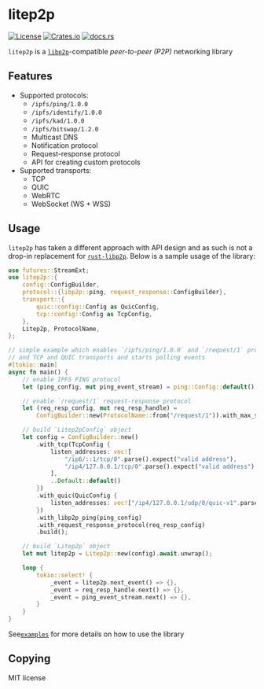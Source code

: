 # litep2p

[![License](https://img.shields.io/badge/License-MIT-blue.svg)](LICENSE) [![Crates.io](https://img.shields.io/crates/v/litep2p.svg)](https://crates.io/crates/litep2p) [![docs.rs](https://img.shields.io/docsrs/litep2p.svg)](https://docs.rs/litep2p/latest/litep2p/)

`litep2p` is a [`libp2p`](https://libp2p.io/)-compatible *peer-to-peer (P2P)* networking library

## Features

* Supported protocols:
  * `/ipfs/ping/1.0.0`
  * `/ipfs/identify/1.0.0`
  * `/ipfs/kad/1.0.0`
  * `/ipfs/bitswap/1.2.0`
  * Multicast DNS
  * Notification protocol
  * Request-response protocol
  * API for creating custom protocols 
* Supported transports:
  * TCP
  * QUIC
  * WebRTC
  * WebSocket (WS + WSS)

## Usage

`litep2p` has taken a different approach with API design and as such is not a drop-in replacement for [`rust-libp2p`](https://github.com/libp2p/rust-libp2p/). Below is a sample usage of the library:

```rust
use futures::StreamExt;
use litep2p::{
    config::ConfigBuilder,
    protocol::{libp2p::ping, request_response::ConfigBuilder},
    transport::{
        quic::config::Config as QuicConfig,
        tcp::config::Config as TcpConfig,
    },
    Litep2p, ProtocolName,
};

// simple example which enables `/ipfs/ping/1.0.0` and `/request/1` protocols
// and TCP and QUIC transports and starts polling events
#[tokio::main]
async fn main() {
    // enable IPFS PING protocol
    let (ping_config, mut ping_event_stream) = ping::Config::default();

    // enable `/request/1` request-response protocol
    let (req_resp_config, mut req_resp_handle) =
        ConfigBuilder::new(ProtocolName::from("/request/1")).with_max_size(1024).build();

    // build `Litep2pConfig` object
    let config = ConfigBuilder::new()
        .with_tcp(TcpConfig {
            listen_addresses: vec![
                "/ip6/::1/tcp/0".parse().expect("valid address"),
                "/ip4/127.0.0.1/tcp/0".parse().expect("valid address"),
            ],
            ..Default::default()
        })
        .with_quic(QuicConfig {
            listen_addresses: vec!["/ip4/127.0.0.1/udp/0/quic-v1".parse().expect("valid address")],
        })
        .with_libp2p_ping(ping_config)
        .with_request_response_protocol(req_resp_config)
        .build();

    // build `Litep2p` object
    let mut litep2p = Litep2p::new(config).await.unwrap();

    loop {
        tokio::select! {
            _event = litep2p.next_event() => {},
            _event = req_resp_handle.next() => {},
            _event = ping_event_stream.next() => {},
        }
    }
}
```

See[`examples`](https://github.com/altonen/litep2p/tree/master/examples) for more details on how to use the library

## Copying

MIT license


